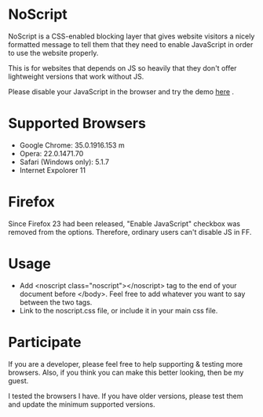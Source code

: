 NoScript
========

NoScript is a CSS-enabled blocking layer that gives website visitors a nicely formatted message to tell them that they need to enable JavaScript in order to use the website properly.

This is for websites that depends on JS so heavily that they don't offer lightweight versions that work without JS.

Please disable your JavaScript in the browser and try the demo [here](http://milad.github.io/NoScript/) .

Supported Browsers
==================

* Google Chrome: 35.0.1916.153 m
* Opera: 22.0.1471.70
* Safari (Windows only): 5.1.7
* Internet Expolorer 11

Firefox
=======

Since Firefox 23 had been released, "Enable JavaScript" checkbox was removed from the options. Therefore, ordinary users can't disable JS in FF.

Usage
=====

* Add &lt;noscript class=&quot;noscript&quot;&gt;&lt;/noscript&gt; tag to the end of your document before &lt;/body&gt;. Feel free to add whatever you want to say between the two tags.
* Link to the noscript.css file, or include it in your main css file.

Participate
===========

If you are a developer, please feel free to help supporting & testing more browsers. Also, if you think you can make this better looking, then be my guest.

I tested the browsers I have. If you have older versions, please test them and update the minimum supported versions.
